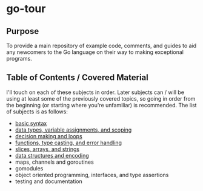 # go-tour

## Purpose

To provide a main repository of example code, comments, and guides to aid any 
newcomers to the Go language on their way to making exceptional programs. 

## Table of Contents / Covered Material

I'll touch on each of these subjects in order. Later subjects can / will be using 
at least some of the previously covered topics, so going in order from the beginning
(or starting where you're unfamiliar) is recommended. The list of subjects is as
follows:

* [basic syntax](syntax/)
* [data types, variable assignments, and scoping](types-assignments-scoping/)
* [decision making and loops](decisions-loops/)
* [functions, type casting, and error handling](functions-casting-errors/)
* [slices, arrays, and strings](slices-arrays-strings/)
* [data structures and encoding](structures-encoding/)
* maps, channels and goroutines
* gomodules
* object oriented programming, interfaces, and type assertions
* testing and documentation
